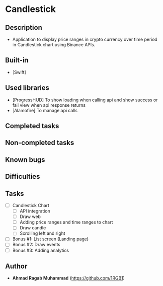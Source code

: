 # Candlestick

## Description

- Application to display price ranges in crypto currency over time period in Candlestick chart using Binance APIs.

## Built-in

- [Swift]

## Used libraries

- [ProgressHUD] To show loading when calling api and show success or fail view when api response returns
- [Alamofire] To manage api calls

## Completed tasks

## Non-completed tasks

## Known bugs

## Difficulties

## Tasks

- [ ] Candlestick Chart
    - [ ] API integration
    - [ ] Draw web 
    - [ ] Adding price ranges and time ranges to chart 
    - [ ] Draw candle
    - [ ] Scrolling left and right 
- [ ] Bonus #1: List screen (Landing page)
- [ ] Bonus #2: Draw events 
- [ ] Bonus #3: Adding analytics 

## Author

- **Ahmad Ragab Muhammad** (https://github.com/1RGB1)